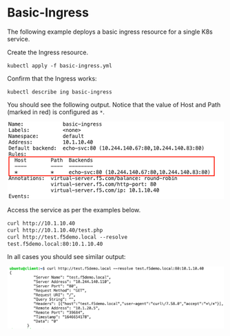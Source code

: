 # Basic-Ingress
The following example deploys a basic ingress resource for a single K8s service.

Create the Ingress resource.
```
kubectl apply -f basic-ingress.yml
```

Confirm that the Ingress works:
```
kubectl describe ing basic-ingress
```

You should see the following output. Notice that the value of Host and Path (marked in red) is configured as `*`. 

![basic-ingress](images/basic-ingress.png)


Access the service as per the examples below. 

```
curl http://10.1.10.40 
curl http://10.1.10.40/test.php
curl http://test.f5demo.local --resolve test.f5demo.local:80:10.1.10.40
```

In all cases you should see similar output:

![basic-ingress-output](images/basic-ingress-output.png)
